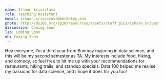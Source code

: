 ```yaml
---
name: Ishaan Srivastava
role: Teaching Assistant
email: ishaan.srivastava@berkeley.edu
photo: http://ds100.org/sp20/resources/assets/staff_pics/ishaan_srivastava.jpg
discussion: Coming Soon
lab: Coming Soon
oh: Coming Soon
---
```


Hey everyone, I'm a third year from Bombay majoring in data science, and this will be my second semester as TA. My interests include food, hiking, and comedy, so feel free to hit me up with your recommendations for restaurants, hiking trails, and standup specials. Data 100 helped me realise my passions for data science, and I hope it does for you too!
